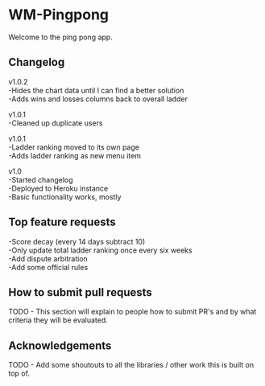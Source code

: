 WM-Pingpong
===========================

Welcome to the ping pong app.


Changelog
---------------------------

v1.0.2  
-Hides the chart data until I can find a better solution  
-Adds wins and losses columns back to overall ladder

v1.0.1  
-Cleaned up duplicate users

v1.0.1  
-Ladder ranking moved to its own page  
-Adds ladder ranking as new menu item  

v1.0  
-Started changelog  
-Deployed to Heroku instance  
-Basic functionality works, mostly  


Top feature requests
---------------------------

-Score decay (every 14 days subtract 10)  
-Only update total ladder ranking once every six weeks  
-Add dispute arbitration  
-Add some official rules  


How to submit pull requests
---------------------------

TODO - This section will explain to people how to submit PR's and by what criteria they will be evaluated.


Acknowledgements
---------------------------

TODO - Add some shoutouts to all the libraries / other work this is built on top of.